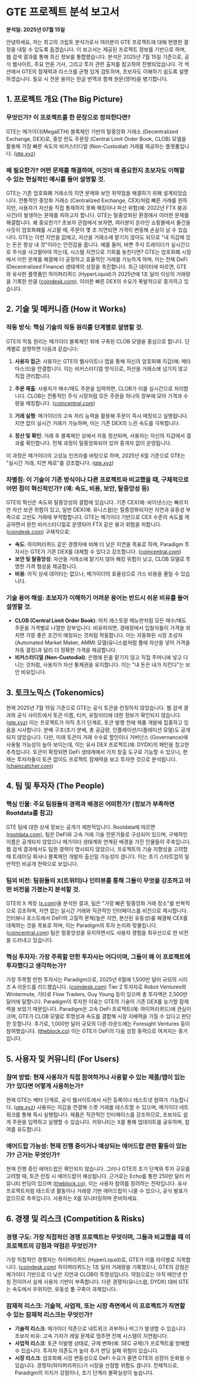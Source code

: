 # GTE 프로젝트 분석 보고서

**분석일: 2025년 07월 15일**

안녕하세요, 저는 최고의 크립토 분석가로서 여러분이 GTE 프로젝트에 대해 현명한 결정을 내릴 수 있도록 돕겠습니다. 이 보고서는 제공된 프로젝트 정보를 기반으로 하며, 웹 검색 결과를 통해 최신 정보를 통합했습니다. 분석은 2025년 7월 15일 기준으로, 공식 웹사이트, 주요 언론 기사, 그리고 투자 관련 출처를 참고하여 진행되었습니다. 각 섹션에서 GTE의 잠재력과 리스크를 균형 있게 검토하며, 초보자도 이해하기 쉽도록 설명하겠습니다. 필요 시 전문 용어는 한글 번역과 함께 원문(영어)을 병기합니다.

## 1. 프로젝트 개요 (The Big Picture)

### 무엇인가? 이 프로젝트를 한 문장으로 정의한다면?
GTE는 메가이더(MegaETH) 블록체인 기반의 탈중앙화 거래소 (Decentralized Exchange, DEX)로, 중앙 한도 주문장 (Central Limit Order Book, CLOB) 모델을 활용해 가장 빠른 속도의 비커스터디얼 (Non-Custodial) 거래를 제공하는 플랫폼입니다. ([gte.xyz](https://www.gte.xyz/))

### 왜 필요한가? 어떤 문제를 해결하며, 이것이 왜 중요한지 초보자도 이해할 수 있는 현실적인 예시를 들어 설명할 것.
GTE는 기존 암호화폐 거래소의 지연 문제와 보안 취약점을 해결하기 위해 설계되었습니다. 전통적인 중앙화 거래소 (Centralized Exchange, CEX)처럼 빠른 거래를 원하지만, 사용자가 자산을 직접 통제하지 못해 해킹이나 파산 위험(예: 2022년 FTX 붕괴 사건)이 발생하는 문제를 피하고자 합니다. GTE는 탈중앙화된 환경에서 이러한 문제를 해결합니다. 왜 중요한가? 초보자 관점에서 보자면, 여러분이 온라인 쇼핑몰에서 물건을 사듯이 암호화폐를 사고팔 때, 주문이 몇 초 지연되면 가격이 변동해 손실이 날 수 있습니다. GTE는 이런 지연을 없애고, 자산을 거래소에 맡기지 않아도 되므로 "내 지갑에 있는 돈은 항상 내 것"이라는 안전감을 줍니다. 예를 들어, 바쁜 주식 트레이더가 실시간으로 주식을 사고팔아야 하는데, 시스템 지연으로 기회를 놓친다면? GTE는 암호화폐 시장에서 이런 문제를 해결해 더 공정하고 효율적인 거래를 가능하게 하며, 이는 전체 DeFi (Decentralized Finance) 생태계의 성장을 촉진합니다. 최근 데이터에 따르면, GTE와 유사한 플랫폼인 하이퍼리퀴드 (HyperLiquid)가 2025년에 1조 달러 이상의 거래량을 기록한 만큼 ([coindesk.com](https://www.coindesk.com/business/2025/06/23/hyperliquid-rival-gte-raises-usd15m-in-series-a-led-by-paradigm)), 이러한 빠른 DEX의 수요가 폭발적으로 증가하고 있습니다.

## 2. 기술 및 메커니즘 (How it Works)

### 작동 방식: 핵심 기술의 작동 원리를 단계별로 설명할 것.
GTE의 작동 원리는 메가이더 블록체인 위에 구축된 CLOB 모델을 중심으로 합니다. 단계별로 설명하면 다음과 같습니다:

1. **사용자 접근**: 사용자는 GTE의 웹사이트나 앱을 통해 자신의 암호화폐 지갑(예: 메타마스크)을 연결합니다. 이는 비커스터디얼 방식으로, 자산을 거래소에 넘기지 않고 직접 관리합니다.
   
2. **주문 제출**: 사용자가 매수/매도 주문을 입력하면, CLOB가 이를 실시간으로 처리합니다. CLOB는 전통적인 주식 시장처럼 모든 주문을 하나의 장부에 모아 가격과 수량을 매칭합니다. ([coincentral.com](https://coincentral.com/paradigm-backs-gte-with-15m-to-build-the-fastest-decentralized-exchange/))

3. **거래 실행**: 메가이더의 고속 처리 능력을 활용해 주문이 즉시 매칭되고 실행됩니다. 지연 없이 실시간 거래가 가능하며, 이는 기존 DEX의 느린 속도를 극복합니다.

4. **정산 및 확인**: 거래 후 블록체인 상에서 자동 정산되며, 사용자는 자신의 지갑에서 결과를 확인합니다. 전체 과정이 탈중앙화되어 있어 중개자 없이 운영됩니다.

이 과정은 메가이더의 고성능 인프라를 바탕으로 하며, 2025년 6월 기준으로 GTE는 "실시간 거래, 지연 제로"를 강조합니다. ([gte.xyz](https://www.gte.xyz/))

### 차별점: 이 기술이 기존 방식이나 다른 프로젝트와 비교했을 때, 구체적으로 어떤 점이 혁신적인가? (예: 속도, 비용, 보안, 탈중앙성 등)
GTE의 혁신은 속도와 탈중앙성의 결합에 있습니다. 기존 CEX(예: 바이낸스)는 빠르지만 자산 보관 위험이 있고, 일반 DEX(예: 유니스왑)는 탈중앙화되지만 지연과 유동성 부족으로 고빈도 거래에 부적합합니다. GTE는 메가이더 기반으로 CEX 수준의 속도를 제공하면서 완전 비커스터디얼로 운영되어 FTX 같은 붕괴 위험을 피합니다. ([coindesk.com](https://www.coindesk.com/business/2025/06/23/hyperliquid-rival-gte-raises-usd15m-in-series-a-led-by-paradigm)) 구체적으로:
- **속도**: 하이퍼리퀴드 같은 경쟁자에 비해 더 낮은 지연을 목표로 하며, Paradigm 투자사는 GTE가 기존 DEX를 대체할 수 있다고 강조합니다. ([coincentral.com](https://coincentral.com/paradigm-backs-gte-with-15m-to-build-the-fastest-decentralized-exchange/))
- **보안 및 탈중앙성**: 자산을 거래소에 맡기지 않아 해킹 위험이 낮고, CLOB 모델로 투명한 가격 형성을 제공합니다.
- **비용**: 아직 상세 데이터는 없으나, 메가이더의 효율성으로 가스 비용을 줄일 수 있습니다.

### 기술 용어 해설: 초보자가 이해하기 어려운 용어는 반드시 쉬운 비유를 들어 설명할 것.
- **CLOB (Central Limit Order Book)**: 마치 레스토랑 메뉴판처럼 모든 매수/매도 주문을 가격별로 나열한 장부입니다. 비유하자면, 경매장에서 입찰자들이 가격을 외치면 가장 좋은 조건이 매칭되는 것처럼 작동합니다. 이는 자동화된 시장 조성자 (Automated Market Maker, AMM) 모델(유니스왑처럼 풀에 자산을 넣어 가격을 자동 결정)과 달리 더 정확한 가격을 제공합니다.
- **비커스터디얼 (Non-Custodial)**: 은행에 돈을 맡기지 않고 직접 주머니에 넣고 다니는 것처럼, 사용자가 자산 통제권을 유지합니다. 이는 "내 돈은 내가 지킨다"는 보안 비유입니다.

## 3. 토크노믹스 (Tokenomics)
현재 2025년 7월 15일 기준으로 GTE는 공식 토큰을 런칭하지 않았습니다. 웹 검색 결과와 공식 사이트에서 토큰 이름, 티커, 유틸리티에 대한 정보가 확인되지 않습니다. ([gte.xyz](https://www.gte.xyz/)) 이는 프로젝트가 아직 초기 단계로, 토큰 발행 전에 제품 개발에 집중하고 있음을 시사합니다. 분배 구조(초기 분배, 총 공급량, 인플레이션/디플레이션 모델)도 공개되지 않았습니다. 다만, 미래 토큰이 거래 수수료 할인이나 거버넌스 (Governance)에 사용될 가능성이 높아 보이는데, 이는 유사 DEX 프로젝트(예: DYDX)의 패턴을 참고한 추측입니다. 토큰이 확정되면 DeFi 생태계에서 가치 창출 도구로 기능할 수 있으나, 현재는 투자자들이 토큰 없이도 프로젝트 잠재력을 보고 투자한 것으로 분석됩니다. ([chaincatcher.com](https://www.chaincatcher.com/article/2187586))

## 4. 팀 및 투자자 (The People)

### 핵심 인물: 주요 팀원들의 경력과 배경은 어떠한가? (정보가 부족하면 Rootdata를 참고)
GTE 팀에 대한 상세 정보는 공개가 제한적입니다. Rootdata에 따르면 ([rootdata.com](https://www.rootdata.com/Projects/detail/GTE?k=MTQ4ODc=)), 팀은 DeFi와 고속 거래 기술 전문가들로 구성되어 있으며, 구체적인 이름은 공개되지 않았으나 메가이더 생태계와 연계된 배경을 가진 인물들이 주축입니다. 웹 검색 결과에서도 팀원 경력이 명시되지 않았으나, 프로젝트의 기술 지향성을 고려할 때 트레이딩 회사나 블록체인 개발자 출신일 가능성이 큽니다. 이는 초기 스타트업의 일반적인 비공개 전략으로 보입니다.

### 팀의 비전: 팀원들의 X(트위터)나 인터뷰를 통해 그들이 무엇을 강조하고 어떤 비전을 가졌는지 분석할 것.
GTE의 X 계정 ([x.com](https://x.com/gte_xyz))을 분석한 결과, 팀은 "가장 빠른 탈중앙화 거래 장소"를 반복적으로 강조하며, 지연 없는 실시간 거래와 직관적인 인터페이스를 비전으로 제시합니다. 인터뷰나 포스트에서 DeFi의 고질적 문제(높은 지연, 분산된 유동성)를 해결해 CEX를 대체하는 것을 목표로 하며, 이는 Paradigm의 투자 논리와 맞물립니다. ([coincentral.com](https://coincentral.com/paradigm-backs-gte-with-15m-to-build-the-fastest-decentralized-exchange/)) 팀은 탈중앙성을 유지하면서도 사용자 경험을 최우선으로 한 비전을 드러내고 있습니다.

### 핵심 투자자: 가장 주목할 만한 투자사는 어디이며, 그들이 왜 이 프로젝트에 투자했다고 생각하는가?
가장 주목할 만한 투자사는 Paradigm으로, 2025년 6월에 1,500만 달러 규모의 시리즈 A 라운드를 리드했습니다. ([coindesk.com](https://www.coindesk.com/business/2025/06/23/hyperliquid-rival-gte-raises-usd15m-in-series-a-led-by-paradigm)) Tier 2 투자자로 Robot Ventures와 Wintermute, 기타로 Flow Traders, Guy Young 등이 있으며 총 투자액은 2,500만 달러에 달합니다. Paradigm이 투자한 이유는 GTE의 기술이 기존 DEX를 능가할 잠재력을 보았기 때문입니다. Paradigm은 고속 DeFi 프로젝트(예: 하이퍼리퀴드)에 관심이 크며, GTE가 CLOB 모델로 투명성과 속도를 결합해 시장 지배력을 가질 수 있다고 판단한 듯합니다. 추가로, 1,000만 달러 규모의 다른 라운드에는 Foresight Ventures 등이 참여했습니다. ([theblock.co](https://www.theblock.co/post/335132/megaeth-based-dex-gte-funding-cobie-echo)) 이는 GTE가 DeFi의 다음 성장 동력으로 여겨지는 증거입니다.

## 5. 사용자 및 커뮤니티 (For Users)

### 참여 방법: 현재 사용자가 직접 참여하거나 사용할 수 있는 제품/앱이 있는가? 있다면 어떻게 사용하는가?
현재 GTE는 베타 단계로, 공식 웹사이트에서 사전 등록이나 테스트넷 참여가 가능합니다. ([gte.xyz](https://www.gte.xyz/)) 사용자는 지갑을 연결해 스팟 거래를 테스트할 수 있으며, 메가이더 네트워크를 통해 즉시 실행됩니다. 제품은 직관적인 인터페이스를 강조하므로, 초보자도 쉽게 주문을 입력하고 실행할 수 있습니다. 커뮤니티는 X를 통해 업데이트를 공유하며, 참여를 유도합니다.

### 에어드랍 가능성: 현재 진행 중이거나 예상되는 에어드랍 관련 활동이 있는가? 근거는 무엇인가?
현재 진행 중인 에어드랍은 확인되지 않습니다. 그러나 GTE의 초기 단계와 투자 규모를 고려할 때, 토큰 런칭 시 에어드랍이 예상됩니다. 근거로는 Echo를 통한 250만 달러 커뮤니티 펀딩이 있으며 ([theblock.co](https://www.theblock.co/post/335132/megaeth-based-dex-gte-funding-cobie-echo)), 이는 사용자 참여를 장려하는 전략입니다. 유사 프로젝트처럼 테스트넷 활동이나 거래량 기반 에어드랍이 나올 수 있으나, 공식 발표가 없으므로 추측입니다. 사용자는 X를 모니터링하며 준비하세요.

## 6. 경쟁 및 리스크 (Competition & Risks)

### 경쟁 구도: 가장 직접적인 경쟁 프로젝트는 무엇이며, 그들과 비교했을 때 이 프로젝트의 강점과 약점은 무엇인가?
가장 직접적인 경쟁자는 하이퍼리퀴드 (HyperLiquid)로, GTE가 이를 라이벌로 지목합니다. ([coindesk.com](https://www.coindesk.com/business/2025/06/23/hyperliquid-rival-gte-raises-usd15m-in-series-a-led-by-paradigm)) 하이퍼리퀴드는 1조 달러 거래량을 기록했으나, GTE의 강점은 메가이더 기반으로 더 낮은 지연과 CLOB의 투명성입니다. 약점으로는 아직 메인넷 런칭 전이어서 실제 사용자 기반이 부족합니다. 다른 경쟁자(유니스왑, DYDX) 대비 GTE는 속도에서 우위지만, 유동성 풀 구축이 과제입니다.

### 잠재적 리스크: 기술적, 사업적, 또는 시장 측면에서 이 프로젝트가 직면할 수 있는 잠재적 리스크는 무엇인가?
- **기술적 리스크**: 메가이더 의존으로 네트워크 과부하나 버그가 발생할 수 있습니다. 초보자 비유: 고속 기차가 레일 문제로 멈추면 전체 시스템이 지연됩니다.
- **사업적 리스크**: 토큰 미발행 상태로, 규제 변화(예: SEC 규제)가 프로젝트를 방해할 수 있습니다. 투자자 의존도가 높아 추가 펀딩 실패 위험이 있습니다.
- **시장 리스크**: 암호화폐 시장 변동성으로 DeFi 수요가 줄면 GTE의 성장이 둔화될 수 있습니다. 경쟁자(하이퍼리퀴드)가 시장을 선점할 위험도 큽니다. 전체적으로, Paradigm의 지지가 강점이나, 초기 단계라 불확실성이 높습니다.